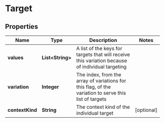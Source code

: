 

# Target


## Properties

| Name | Type | Description | Notes |
|------------ | ------------- | ------------- | -------------|
|**values** | **List&lt;String&gt;** | A list of the keys for targets that will receive this variation because of individual targeting |  |
|**variation** | **Integer** | The index, from the array of variations for this flag, of the variation to serve this list of targets |  |
|**contextKind** | **String** | The context kind of the individual target |  [optional] |



